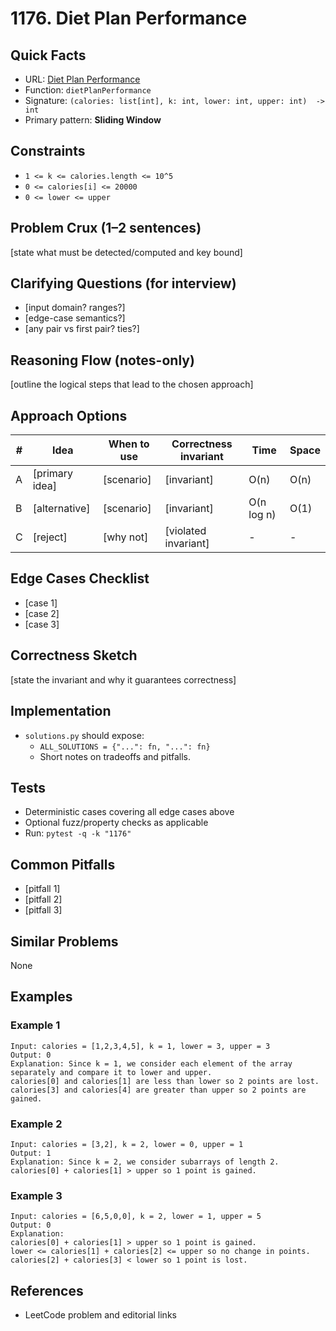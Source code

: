 # 1176. Diet Plan Performance

## Quick Facts

- URL: [Diet Plan Performance](https://leetcode.com/problems/diet-plan-performance/)
- Function: `dietPlanPerformance`
- Signature: `(calories: list[int], k: int, lower: int, upper: int)  -> int`
- Primary pattern: **Sliding Window**

## Constraints

- `1 <= k <= calories.length <= 10^5`
- `0 <= calories[i] <= 20000`
- `0 <= lower <= upper`

## Problem Crux (1–2 sentences)

[state what must be detected/computed and key bound]

## Clarifying Questions (for interview)

- [input domain? ranges?]
- [edge-case semantics?]
- [any pair vs first pair? ties?]

## Reasoning Flow (notes-only)

[outline the logical steps that lead to the chosen approach]

## Approach Options

| #   | Idea           | When to use | Correctness invariant | Time       | Space |
| --- | -------------- | ----------- | --------------------- | ---------- | ----- |
| A   | [primary idea] | [scenario]  | [invariant]           | O(n)       | O(n)  |
| B   | [alternative]  | [scenario]  | [invariant]           | O(n log n) | O(1)  |
| C   | [reject]       | [why not]   | [violated invariant]  | -          | -     |

## Edge Cases Checklist

- [case 1]
- [case 2]
- [case 3]

## Correctness Sketch

[state the invariant and why it guarantees correctness]

## Implementation

- `solutions.py` should expose:
    - `ALL_SOLUTIONS = {"...": fn, "...": fn}`
    - Short notes on tradeoffs and pitfalls.

## Tests

- Deterministic cases covering all edge cases above
- Optional fuzz/property checks as applicable
- Run: `pytest -q -k "1176"`

## Common Pitfalls

- [pitfall 1]
- [pitfall 2]
- [pitfall 3]

## Similar Problems

None

## Examples

### Example 1

```text
Input: calories = [1,2,3,4,5], k = 1, lower = 3, upper = 3
Output: 0
Explanation: Since k = 1, we consider each element of the array separately and compare it to lower and upper.
calories[0] and calories[1] are less than lower so 2 points are lost.
calories[3] and calories[4] are greater than upper so 2 points are gained.
```

### Example 2

```text
Input: calories = [3,2], k = 2, lower = 0, upper = 1
Output: 1
Explanation: Since k = 2, we consider subarrays of length 2.
calories[0] + calories[1] > upper so 1 point is gained.
```

### Example 3

```text
Input: calories = [6,5,0,0], k = 2, lower = 1, upper = 5
Output: 0
Explanation:
calories[0] + calories[1] > upper so 1 point is gained.
lower <= calories[1] + calories[2] <= upper so no change in points.
calories[2] + calories[3] < lower so 1 point is lost.
```

## References

- LeetCode problem and editorial links
